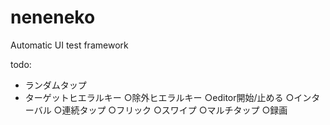 # neneneko
Automatic UI test framework


todo:
- ランダムタップ
- ターゲットヒエラルキー
○除外ヒエラルキー
○editor開始/止める
○インターバル
○連続タップ
○フリック
○スワイプ
○マルチタップ
○録画

